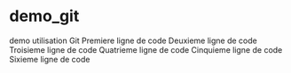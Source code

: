 # demo_git
demo utilisation Git
Premiere ligne de code
Deuxieme ligne de code
Troisieme ligne de code
Quatrieme ligne de code
Cinquieme ligne de code
Sixieme ligne de code